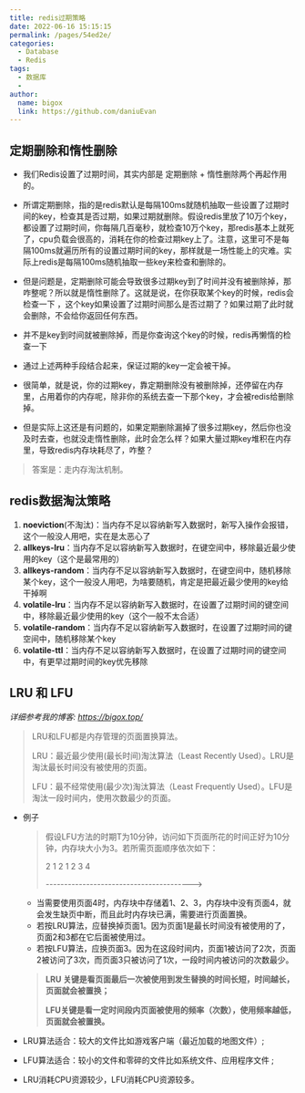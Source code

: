 ```yaml
---
title: redis过期策略
date: 2022-06-16 15:15:15
permalink: /pages/54ed2e/
categories:
  - Database
  - Redis
tags:
  - 数据库
  - 
author: 
  name: bigox
  link: https://github.com/daniuEvan
---
```



## 定期删除和惰性删除

- 我们Redis设置了过期时间，其实内部是 定期删除 + 惰性删除两个再起作用的。

- 所谓定期删除，指的是redis默认是每隔100ms就随机抽取一些设置了过期时间的key，检查其是否过期，如果过期就删除。假设redis里放了10万个key，都设置了过期时间，你每隔几百毫秒，就检查10万个key，那redis基本上就死了，cpu负载会很高的，消耗在你的检查过期key上了。注意，这里可不是每隔100ms就遍历所有的设置过期时间的key，那样就是一场性能上的灾难。实际上redis是每隔100ms随机抽取一些key来检查和删除的。

- 但是问题是，定期删除可能会导致很多过期key到了时间并没有被删除掉，那咋整呢？所以就是惰性删除了。这就是说，在你获取某个key的时候，redis会检查一下 ，这个key如果设置了过期时间那么是否过期了？如果过期了此时就会删除，不会给你返回任何东西。

- 并不是key到时间就被删除掉，而是你查询这个key的时候，redis再懒惰的检查一下

- 通过上述两种手段结合起来，保证过期的key一定会被干掉。

- 很简单，就是说，你的过期key，靠定期删除没有被删除掉，还停留在内存里，占用着你的内存呢，除非你的系统去查一下那个key，才会被redis给删除掉。

- 但是实际上这还是有问题的，如果定期删除漏掉了很多过期key，然后你也没及时去查，也就没走惰性删除，此时会怎么样？如果大量过期key堆积在内存里，导致redis内存块耗尽了，咋整？

> 答案是：走内存淘汰机制。

## redis数据淘汰策略

1. **noeviction**(不淘汰)：当内存不足以容纳新写入数据时，新写入操作会报错，这个一般没人用吧，实在是太恶心了
2. **allkeys-lru**：当内存不足以容纳新写入数据时，在键空间中，移除最近最少使用的key（这个是最常用的）
3. **allkeys-random**：当内存不足以容纳新写入数据时，在键空间中，随机移除某个key，这个一般没人用吧，为啥要随机，肯定是把最近最少使用的key给干掉啊
4. **volatile-lru**：当内存不足以容纳新写入数据时，在设置了过期时间的键空间中，移除最近最少使用的key（这个一般不太合适）
5. **volatile-random**：当内存不足以容纳新写入数据时，在设置了过期时间的键空间中，随机移除某个key
6. **volatile-ttl**：当内存不足以容纳新写入数据时，在设置了过期时间的键空间中，有更早过期时间的key优先移除

## LRU 和 LFU

*详细参考我的博客: https://bigox.top/*

> LRU和LFU都是内存管理的页面置换算法。
>
> LRU：最近最少使用(最长时间)淘汰算法（Least Recently Used）。LRU是淘汰最长时间没有被使用的页面。
>
> LFU：最不经常使用(最少次)淘汰算法（Least Frequently Used）。LFU是淘汰一段时间内，使用次数最少的页面。

- 例子

  > 假设LFU方法的时期T为10分钟，访问如下页面所花的时间正好为10分钟，内存块大小为3。若所需页面顺序依次如下：
  >
  > 2  1  2  1  2  3  4 
  >
  > ---------------------------------------->

  - 当需要使用页面4时，内存块中存储着1、2、3，内存块中没有页面4，就会发生缺页中断，而且此时内存块已满，需要进行页面置换。
  - 若按LRU算法，应替换掉页面1。因为页面1是最长时间没有被使用的了，页面2和3都在它后面被使用过。
  - 若按LFU算法，应换页面3。因为在这段时间内，页面1被访问了2次，页面2被访问了3次，而页面3只被访问了1次，一段时间内被访问的次数最少。

  > **LRU 关键是看页面最后一次被使用到发生替换的时间长短，时间越长，页面就会被置换；** 
  >
  > **LFU关键是看一定时间段内页面被使用的频率（次数），使用频率越低，页面就会被置换。**

- LRU算法适合：较大的文件比如游戏客户端（最近加载的地图文件）;

- LFU算法适合：较小的文件和零碎的文件比如系统文件、应用程序文件 ;

- LRU消耗CPU资源较少，LFU消耗CPU资源较多。
